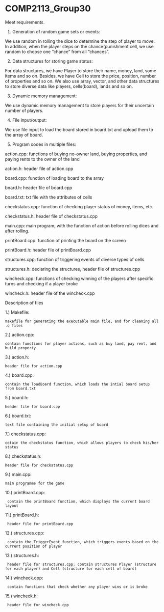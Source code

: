 # COMP2113_Group30
Meet requirements.

1.	Generation of random game sets or events:
   
   We use random in rolling the dice to determine the step of player to move. In addition, when the player steps on the chance(punishment cell, we use random to choose one “chance” from all “chances”.

2.	Data structures for storing game status:

   For data structures, we have Player to store their name, money, land, some items and so on. Besides, we have Cell to store the price, position, number of properties and so on. We also use array, vector, and other data structures to store diverse data like players, cells(board), lands and so on.

3.	Dynamic memory management:

   We use dynamic memory management to store players for their uncertain number of players.

4.	File input/output:
   
   We use file input to load the board stored in board.txt and upload them to the array of board.

5.	Program codes in multiple files:

action.cpp: functions of buying no-owner land, buying properties, and paying rents to the owner of the land

action.h: header file of action.cpp

board.cpp: function of loading board to the array

board.h: header file of board.cpp

board.txt: txt file with the attributes of cells

checkstatus.cpp: function of checking player status of money, items, etc.

checkstatus.h: header file of checkstatus.cpp

main.cpp: main program, with the function of action before rolling dices and after rolling.

printBoard.cpp: function of printing the board on the screen

printBoard.h: header file of printBoard.cpp

structures.cpp: function of triggering events of diverse types of cells

structures.h: declaring the structures, header file of structures.cpp

wincheck.cpp: functions of checking winning of the players after specific turns and checking if a player broke

wincheck.h: header file of the wincheck.cpp


   Description of files

1.) Makefile:

    makefile for generating the executable main file, and for cleaning all .o files

2.) action.cpp:

    contain functions for player actions, such as buy land, pay rent, and build property

3.) action.h:

    header file for action.cpp

4.) board.cpp:

    contain the loadBoard function, which loads the intial board setup from board.txt

5.) board.h:

    header file for board.cpp

6.) board.txt:

    text file containing the initial setup of board

7.) checkstatus.cpp:

    cotain the checkstatus function, which allows players to check his/her status

8.) checkstatus.h:

    header file for checkstatus.cpp

9.) main.cpp:

    main programme for the game

10.) printBoard.cpp:

     contain the printBoard function, which displays the current board layout

11.) printBoard.h:

     header file for printBoard.cpp

12.) structures.cpp:

     contain the TriggerEvent function, which triggers events based on the current position of player

13.) structures.h:

     header file for structures.cpp; contain structures Player (structure for each player) and Cell (structure for each cell of board)

14.) wincheck.cpp:

     contain functions that check whether any player wins or is broke

15.) wincheck.h:

     header file for wincheck.cpp
